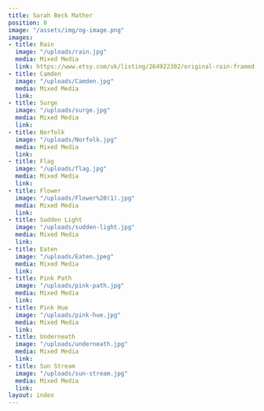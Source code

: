 ```yaml
---
title: Sarah Beck Mather
position: 0
image: "/assets/img/og-image.png"
images:
- title: Rain
  image: "/uploads/rain.jpg"
  media: Mixed Media
  link: https://www.etsy.com/uk/listing/264922302/original-rain-framed-watercolour
- title: Camden
  image: "/uploads/Camden.jpg"
  media: Mixed Media
  link: 
- title: Surge
  image: "/uploads/surge.jpg"
  media: Mixed Media
  link: 
- title: Norfolk
  image: "/uploads/Norfolk.jpg"
  media: Mixed Media
  link: 
- title: Flag
  image: "/uploads/flag.jpg"
  media: Mixed Media
  link: 
- title: Flower
  image: "/uploads/Flower%20(1).jpg"
  media: Mixed Media
  link: 
- title: Sudden Light
  image: "/uploads/sudden-light.jpg"
  media: Mixed Media
  link: 
- title: Eaten
  image: "/uploads/Eaten.jpeg"
  media: Mixed Media
  link: 
- title: Pink Path
  image: "/uploads/pink-path.jpg"
  media: Mixed Media
  link: 
- title: Pink Hue
  image: "/uploads/pink-hue.jpg"
  media: Mixed Media
  link: 
- title: Underneath
  image: "/uploads/underneath.jpg"
  media: Mixed Media
  link: 
- title: Sun Stream
  image: "/uploads/sun-stream.jpg"
  media: Mixed Media
  link: 
layout: index
---
```


